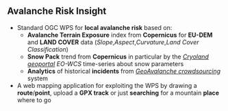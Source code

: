 ## Avalanche Risk Insight

- Standard OGC WPS for **local avalanche risk** based on:
    - **Avalanche Terrain Exposure** index from **Copernicus** for **EU-DEM** and **LAND COVER** data (*Slope*,*Aspect*,*Curvature*,*Land Cover Classification*)
    - **Snow Pack** trend from **Copernicus** in particular by the *[Cryoland geoportal](http://www.cryoland.eu/) EO-WCS* time-series about snow parameters
    - **Analytics** of historical **incidents** from *[GeoAvalanche crowdsourcing](http://geoavalanche.org/incident/)* system
- A web mapping application for exploiting the WPS by drawing a **route**/**point**, upload a **GPX track** or just **searching** for a mountain **place** where to go
